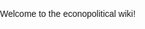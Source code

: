 Welcome to the econopolitical wiki!
<!DOCTYPE html>
<html>
<head>
    <title>EconoPolitic News</title>
    <style>
        body {
            font-family: Arial, sans-serif;
            margin: 0;
            padding: 0;
        }

        header {
            background-color: #333;
            color: #fff;
            padding: 20px;
            text-align: center;
        }

        h1 {
            margin: 0;
        }

        main {
            padding: 20px;
        }

        .article {
            margin-bottom: 20px;
        }

        .article-title {
            font-size: 24px;
            font-weight: bold;
            margin-bottom: 10px;
        }

        .article-meta {
            font-size: 14px;
            color: #888;
            margin-bottom: 10px;
        }

        .article-content {
            margin-bottom: 10px;
        }

        .article-image {
            max-width: 100%;
            margin-bottom: 10px;
        }

        footer {
            background-color: #333;
            color: #fff;
            padding: 10px;
            text-align: center;
        }
    </style>
</head>
<body>
    <header>
        <h1>EconoPolitic News</h1>
    </header>

    <main>
        <div class="article">
            <h2 class="article-title">Judul Artikel Pertama</h2>
            <p class="article-meta">Tanggal: 28 Juni 2023</p>
            <img class="article-image" src="article1.jpg" alt="Gambar Artikel Pertama">
            <p class="article-content">Isi artikel pertama.</p>
        </div>

        <div class="article">
            <h2 class="article-title">Judul Artikel Kedua</h2>
            <p class="article-meta">Tanggal: 29 Juni 2023</p>
            <img class="article-image" src="article2.jpg" alt="Gambar Artikel Kedua">
            <p class="article-content">Isi artikel kedua.</p>
        </div>

        <!-- Tambahkan artikel lainnya sesuai kebutuhan -->

    </main>

    <footer>
        &copy; 2023 EconoPolitic News. All rights reserved.
    </footer>
</body>
</html>
